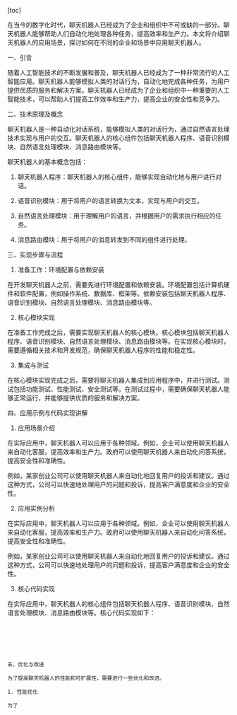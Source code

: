
[toc]                    
                
                
在当今的数字化时代，聊天机器人已经成为了企业和组织中不可或缺的一部分。聊天机器人能够帮助人们自动化地处理各种任务，提高效率和生产力。本文将介绍聊天机器人的应用场景，探讨如何在不同的企业和场景中应用聊天机器人。

一、引言

随着人工智能技术的不断发展和普及，聊天机器人已经成为了一种非常流行的人工智能应用。聊天机器人能够模拟人类的对话行为，自动化地完成各种任务，为用户提供优质的服务和解决方案。聊天机器人已经成为了企业和组织中一种重要的人工智能技术，可以帮助人们提高工作效率和生产力，提高企业的安全性和竞争力。

二、技术原理及概念

聊天机器人是一种自动化对话系统，能够模拟人类的对话行为，通过自然语言处理技术实现与用户的交互。聊天机器人的核心组件包括聊天机器人程序、语音识别模块、自然语言处理模块、消息路由模块等。

聊天机器人的基本概念包括：

1. 聊天机器人程序：聊天机器人的核心组件，能够实现自动化地与用户进行对话。

2. 语音识别模块：用于将用户的语言转换为文本，实现与用户的交互。

3. 自然语言处理模块：用于理解用户的语言，并根据用户的需求执行相应的任务。

4. 消息路由模块：用于将用户的消息转发到不同的组件进行处理。

三、实现步骤与流程

1. 准备工作：环境配置与依赖安装

在开发聊天机器人之前，需要先进行环境配置和依赖安装。环境配置包括计算机硬件和软件配置，例如操作系统、数据库、框架等。依赖安装包括聊天机器人程序、语音识别模块、自然语言处理模块、消息路由模块等。

2. 核心模块实现

在准备工作完成之后，需要实现聊天机器人的核心模块。核心模块包括聊天机器人程序、语音识别模块、自然语言处理模块、消息路由模块等。在实现核心模块时，需要遵循相关技术和开发规范，确保聊天机器人程序的性能和稳定性。

3. 集成与测试

在核心模块实现完成之后，需要将聊天机器人集成到应用程序中，并进行测试。测试包括功能测试、性能测试、安全测试等。在测试过程中，需要确保聊天机器人能够正常运行，并能够提供优质的服务和解决方案。

四、应用示例与代码实现讲解

1. 应用场景介绍

在实际应用中，聊天机器人可以应用于各种领域。例如，企业可以使用聊天机器人来自动化客服，提高效率和生产力。政府可以使用聊天机器人来自动化问答系统，提高安全性和准确性。

例如，某家创业公司可以使用聊天机器人来自动化地回复用户的投诉和建议。通过这种方式，公司可以快速地处理用户的问题和投诉，提高客户满意度和企业的安全性。

2. 应用实例分析

在实际应用中，聊天机器人可以应用于各种领域。例如，企业可以使用聊天机器人来自动化客服，提高效率和生产力。政府可以使用聊天机器人来自动化问答系统，提高安全性和准确性。

例如，某家创业公司可以使用聊天机器人来自动化地回复用户的投诉和建议。通过这种方式，公司可以快速地处理用户的问题和投诉，提高客户满意度和企业的安全性。

3. 核心代码实现

在实际应用中，聊天机器人的核心组件包括聊天机器人程序、语音识别模块、自然语言处理模块、消息路由模块等。核心代码实现如下：

```



```




```



五、优化与改进

为了提高聊天机器人的性能和可扩展性，需要进行一些优化和改进。

1. 性能优化

为了

